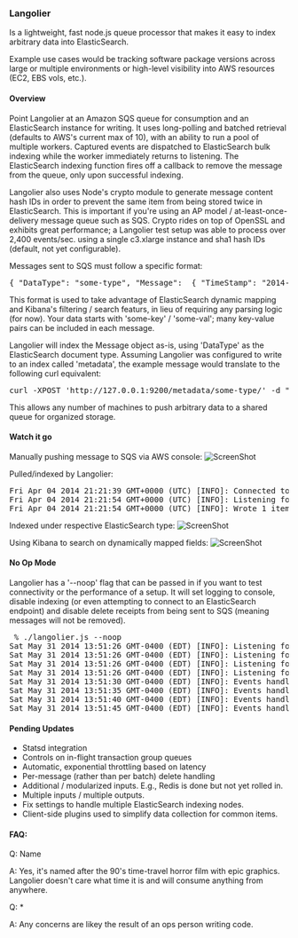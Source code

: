 ### Langolier

Is a lightweight, fast node.js queue processor that makes it easy to index arbitrary data into ElasticSearch.

Example use cases would be tracking software package versions across large or multiple environments or high-level visibility into AWS resources (EC2, EBS vols, etc.).

#### Overview

Point Langolier at an Amazon SQS queue for consumption and an ElasticSearch instance for writing. It uses long-polling and batched retrieval (defaults to AWS's current max of 10), with an ability to run a pool of multiple workers. Captured events are dispatched to ElasticSearch bulk indexing while the worker immediately returns to listening. The ElasticSearch indexing function fires off a callback to remove the message from the queue, only upon successful indexing.

Langolier also uses Node's crypto module to generate message content hash IDs in order to prevent the same item from being stored twice in ElasticSearch. This is important if you're using an AP model / at-least-once-delivery message queue such as SQS. Crypto rides on top of OpenSSL and exhibits great performance; a Langolier test setup was able to process over 2,400 events/sec. using a single c3.xlarge instance and sha1 hash IDs (default, not yet configurable).

Messages sent to SQS must follow a specific format:

<pre>
{ "DataType": "some-type", "Message":  { "TimeStamp": "2014-04-02T13:04:01.578-04:00", "some-key": "some-val" } }
</pre>

This format is used to take advantage of ElasticSearch dynamic mapping and Kibana's filtering / search featurs, in lieu of requiring any parsing logic (for now). Your data starts with 'some-key' / 'some-val'; many key-value pairs can be included in each message.

Langolier will index the Message object as-is, using 'DataType' as the ElasticSearch document type. Assuming Langolier was configured to write to an index called 'metadata', the example message would translate to the following curl equivalent:

<pre>
curl -XPOST 'http://127.0.0.1:9200/metadata/some-type/' -d " { "TimeStamp": "2014-04-02T13:04:01.578-04:00", "some-key": "some-val" }"
</pre>

This allows any number of machines to push arbitrary data to a shared queue for organized storage.

#### Watch it go

Manually pushing message to SQS via AWS console:
![ScreenShot](http://us-east.manta.joyent.com/jalquiza/public/github/langolier-1.png)

Pulled/indexed by Langolier:
<pre>
Fri Apr 04 2014 21:21:39 GMT+0000 (UTC) [INFO]: Connected to ElasticSearch on 10.0.1.35:9200
Fri Apr 04 2014 21:21:54 GMT+0000 (UTC) [INFO]: Listening for events on https://sqs.us-west-2.amazonaws.com/xxx/langolier-xxxxxx
Fri Apr 04 2014 21:21:54 GMT+0000 (UTC) [INFO]: Wrote 1 items to index 'metadata' in 2ms
</pre>

Indexed under respective ElasticSearch type:
![ScreenShot](http://us-east.manta.joyent.com/jalquiza/public/github/langolier-2.png)

Using Kibana to search on dynamically mapped fields:
![ScreenShot](http://us-east.manta.joyent.com/jalquiza/public/github/langolier-3.png)

#### No Op Mode

Langolier has a '--noop' flag that can be passed in if you want to test connectivity or the performance of a setup. It will set logging to console, disable indexing (or even attempting to connect to an ElasticSearch endpoint) and disable delete receipts from being sent to SQS (meaning messages will not be removed).

<pre>
 % ./langolier.js --noop
Sat May 31 2014 13:51:26 GMT-0400 (EDT) [INFO]: Listening for events on https://sqs.us-west-2.amazonaws.com/xxx/langolier
Sat May 31 2014 13:51:26 GMT-0400 (EDT) [INFO]: Listening for events on https://sqs.us-west-2.amazonaws.com/xxx/langolier
Sat May 31 2014 13:51:26 GMT-0400 (EDT) [INFO]: Listening for events on https://sqs.us-west-2.amazonaws.com/xxx/langolier
Sat May 31 2014 13:51:26 GMT-0400 (EDT) [INFO]: Listening for events on https://sqs.us-west-2.amazonaws.com/xxx/langolier
Sat May 31 2014 13:51:30 GMT-0400 (EDT) [INFO]: Events handled, last 5s: 240
Sat May 31 2014 13:51:35 GMT-0400 (EDT) [INFO]: Events handled, last 5s: 370
Sat May 31 2014 13:51:40 GMT-0400 (EDT) [INFO]: Events handled, last 5s: 360
Sat May 31 2014 13:51:45 GMT-0400 (EDT) [INFO]: Events handled, last 5s: 360
</pre>

#### Pending Updates
+ Statsd integration
+ Controls on in-flight transaction group queues
+ Automatic, exponential throttling based on latency
+ Per-message (rather than per batch) delete handling
+ Additional / modularized inputs. E.g., Redis is done but not yet rolled in.
+ Multiple inputs / multiple outputs.
+ Fix settings to handle multiple ElasticSearch indexing nodes.
+ Client-side plugins used to simplify data collection for common items.

#### FAQ:

Q: Name

A: Yes, it's named after the 90's time-travel horror film with epic graphics. Langolier doesn't care what time it is and will consume anything from anywhere.

Q: *

A: Any concerns are likey the result of an ops person writing code.
